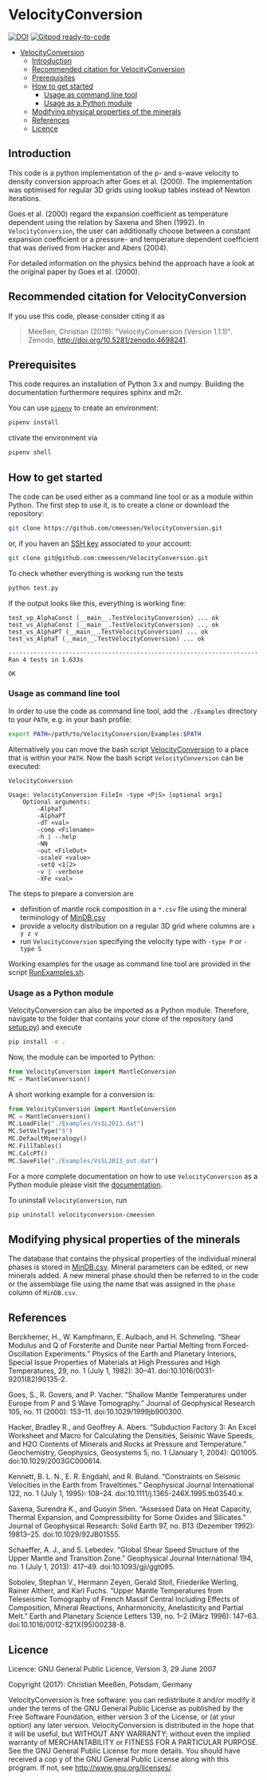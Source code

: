 # VelocityConversion

[![DOI](https://zenodo.org/badge/87794116.svg)](https://zenodo.org/badge/latestdoi/87794116) [![Gitpod ready-to-code](https://img.shields.io/badge/Gitpod-ready--to--code-blue?logo=gitpod)](https://gitpod.io/#https://github.com/cmeessen/VelocityConversion)

- [VelocityConversion](#velocityconversion)
  - [Introduction](#introduction)
  - [Recommended citation for VelocityConversion](#recommended-citation-for-velocityconversion)
  - [Prerequisites](#prerequisites)
  - [How to get started](#how-to-get-started)
    - [Usage as command line tool](#usage-as-command-line-tool)
    - [Usage as a Python module](#usage-as-a-python-module)
  - [Modifying physical properties of the minerals](#modifying-physical-properties-of-the-minerals)
  - [References](#references)
  - [Licence](#licence)

## Introduction

This code is a python implementation of the p- and s-wave velocity to density
conversion approach after Goes et al. (2000). The implementation was optimised
for regular 3D grids using lookup tables instead of Newton iterations.

Goes et al. (2000) regard the expansion coefficient as temperature dependent
using the relation by Saxena and Shen (1992). In `VelocityConversion`, the user
can additionally choose between a constant expansion coefficient or a pressure-
and temperature dependent coefficient that was derived from Hacker and Abers
(2004).

For detailed information on the physics behind the approach have a look at the
original paper by Goes et al. (2000).

## Recommended citation for VelocityConversion

If you use this code, please consider citing it as

> Meeßen, Christian (2019): "VelocityConversion (Version 1.1.1)". Zenodo,
> http://doi.org/10.5281/zenodo.4698241.

## Prerequisites

This code requires an installation of Python 3.x and numpy.
Building the documentation furthermore requires sphinx and m2r.

You can use [`pipenv`](https://pypi.org/project/pipenv/) to create an
environment:

```bash
pipenv install
```

ctivate the environment via

```bash
pipenv shell
```

## How to get started

The code can be used either as a command line tool or as a module within
Python. The first step to use it, is to create a clone or download the
repository:

```bash
git clone https://github.com/cmeessen/VelocityConversion.git
```

or, if you haven an [SSH key](https://docs.github.com/en/free-pro-team@latest/github/authenticating-to-github/generating-a-new-ssh-key-and-adding-it-to-the-ssh-agent)
associated to your account:

```bash
git clone git@github.com:cmeessen/VelocityConversion.git
```

To check whether everything is working run the tests

```bash
python test.py
```

If the output looks like this, everything is working fine:

```
test_vp_AlphaConst (__main__.TestVelocityConversion) ... ok
test_vs_AlphaConst (__main__.TestVelocityConversion) ... ok
test_vs_AlphaPT (__main__.TestVelocityConversion) ... ok
test_vs_AlphaT (__main__.TestVelocityConversion) ... ok

----------------------------------------------------------------------
Ran 4 tests in 1.633s

OK
```

### Usage as command line tool

In order to use the code as command line tool, add the `./Examples` directory
to your `PATH`, e.g. in your bash profile:

```bash
export PATH=/path/to/VelocityConversion/Examples:$PATH
```

Alternatively you can move the bash script
[VelocityConversion](./Examples/VelocityConversion) to a place that is within
your `PATH`. Now the bash script `VelocityConversion` can be executed:

```
VelocityConversion

Usage: VelocityConversion FileIn -type <P|S> [optional args]
    Optional arguments:
        -AlphaT
        -AlphaPT
        -dT <val>
        -comp <Filename>
        -h | --help
        -NN
        -out <FileOut>
        -scaleV <value>
        -setQ <1|2>
        -v | -verbose
        -XFe <val>
```

The steps to prepare a conversion are

- definition of mantle rock composition in a `*.csv` file using the mineral
  terminology of [MinDB.csv](./VelocityConversion/MinDB.csv)
- provide a velocity distribution on a regular 3D grid where columns are `x y z
  v`
- run `VelocityConversion` specifying the velocity type with `-type P` or
  `-type S`

Working examples for the usage as command line tool are provided in the script
[RunExamples.sh](./Examples/RunExamples.sh).

### Usage as a Python module

VelocityConversion can also be imported as a Python module. Therefore, navigate
to the folder that contains your clone of the repository (and
[setup.py](./setup.py)) and execute

```bash
pip install -e .
```

Now, the module can be imported to Python:

```python
from VelocityConversion import MantleConversion
MC = MantleConversion()
```

A short working example for a conversion is:

```python
from VelocityConversion import MantleConversion
MC = MantleConversion()
MC.LoadFile("./Examples/VsSL2013.dat")
MC.SetVelType("S")
MC.DefaultMineralogy()
MC.FillTables()
MC.CalcPT()
MC.SaveFile("./Examples/VsSL2013_out.dat")
```

For a more complete documentation on how to use `VelocityConversion` as a Python
module please visit the
[documentation](https://cmeessen.github.io/VelocityConversion/).

To uninstall `VelocityConversion`, run

```bash
pip uninstall velocityconversion-cmeessen
```

## Modifying physical properties of the minerals

The database that contains the physical properties of the individual mineral
phases is stored in [MinDB.csv](./VelocityConversion/MinDB.csv).
Mineral parameters can be edited, or new minerals added. A new mineral phase
should then be referred to in the code or the assemblage file using the name
that was assigned in the `phase` column of `MinDB.csv`.

## References

Berckhemer, H., W. Kampfmann, E. Aulbach, and H. Schmeling. “Shear Modulus and
Q of Forsterite and Dunite near Partial Melting from Forced-Oscillation
Experiments.” Physics of the Earth and Planetary Interiors, Special Issue
Properties of Materials at High Pressures and High Temperatures, 29, no. 1
(July 1, 1982): 30–41. doi:10.1016/0031-9201(82)90135-2.

Goes, S., R. Govers, and P. Vacher. “Shallow Mantle Temperatures under Europe
from P and S Wave Tomography.” Journal of Geophysical Research 105, no. 11
(2000): 153–11. doi:10.1029/1999jb900300.

Hacker, Bradley R., and Geoffrey A. Abers. “Subduction Factory 3: An Excel
Worksheet and Macro for Calculating the Densities, Seismic Wave Speeds, and H2O
Contents of Minerals and Rocks at Pressure and Temperature.” Geochemistry,
Geophysics, Geosystems 5, no. 1 (January 1, 2004): Q01005.
doi:10.1029/2003GC000614.

Kennett, B. L. N., E. R. Engdahl, and R. Buland. “Constraints on Seismic
Velocities in the Earth from Traveltimes.” Geophysical Journal International
122, no. 1 (July 1, 1995): 108–24. doi:10.1111/j.1365-246X.1995.tb03540.x.

Saxena, Surendra K., and Guoyin Shen. “Assessed Data on Heat Capacity, Thermal
Expansion, and Compressibility for Some Oxides and Silicates.” Journal of
Geophysical Research: Solid Earth 97, no. B13 (Dezember 1992): 19813–25.
doi:10.1029/92JB01555.

Schaeffer, A. J., and S. Lebedev. “Global Shear Speed Structure of the Upper
Mantle and Transition Zone.” Geophysical Journal International 194, no. 1 (July
1, 2013): 417–49. doi:10.1093/gji/ggt095.

Sobolev, Stephan V., Hermann Zeyen, Gerald Stoll, Friederike Werling, Rainer
Altherr, and Karl Fuchs. “Upper Mantle Temperatures from Teleseismic Tomography
of French Massif Central Including Effects of Composition, Mineral Reactions,
Anharmonicity, Anelasticity and Partial Melt.” Earth and Planetary Science
Letters 139, no. 1–2 (März 1996): 147–63. doi:10.1016/0012-821X(95)00238-8.

## Licence

Licence: GNU General Public Licence, Version 3, 29 June 2007

Copyright (2017): Christian Meeßen, Potsdam, Germany

VelocityConversion is free software: you can redistribute it and/or modify it
under the terms of the GNU General Public License as published by the Free
Software Foundation, either version 3 of the License, or (at your option) any
later version. VelocityConversion is distributed in the hope that it will be
useful, but WITHOUT ANY WARRANTY; without even the implied warranty of
MERCHANTABILITY or FITNESS FOR A PARTICULAR PURPOSE. See the GNU General Public
License for more details. You should have received a cop y of the GNU General
Public License along with this program. If not, see
http://www.gnu.org/licenses/.
